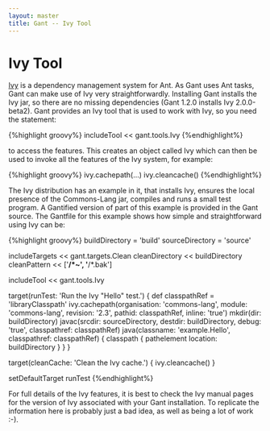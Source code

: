 ```yaml
---
layout: master
title: Gant -- Ivy Tool
---
```


# Ivy Tool

[Ivy](http://ant.apache.org/ivy/) is a dependency management system for Ant.  As Gant uses Ant tasks, Gant
can make use of Ivy very straightforwardly.  Installing Gant installs the Ivy jar, so there are no missing
dependencies (Gant 1.2.0 installs Ivy 2.0.0-beta2). Gant provides an Ivy tool that is used to work with Ivy,
so you need the statement:

{%highlight groovy%}
includeTool << gant.tools.Ivy
{%endhighlight%}

to access the features.  This creates an object called Ivy which can then be used to invoke all the features
of the Ivy system, for example:

{%highlight groovy%}
ivy.cachepath(...)
ivy.cleancache()
{%endhighlight%}

The Ivy distribution has an example in it, that installs Ivy, ensures the local presence of the Commons-Lang
jar, compiles and runs a small test program. A Gantified version of part of this example is provided in the
Gant source. The Gantfile for this example shows how simple and straightforward using Ivy can be:

{%highlight groovy%}
buildDirectory = 'build'
sourceDirectory = 'source'

includeTargets << gant.targets.Clean
cleanDirectory << buildDirectory
cleanPattern << ['**/*~', '**/*.bak']

includeTool << gant.tools.Ivy

target(runTest: 'Run the Ivy "Hello" test.') {
  def classpathRef = 'libraryClasspath'
  ivy.cachepath(organisation: 'commons-lang', module: 'commons-lang', revision: '2.3',  pathid: classpathRef, inline: 'true')
  mkdir(dir: buildDirectory)
  javac(srcdir: sourceDirectory, destdir: buildDirectory, debug: 'true', classpathref: classpathRef)
  java(classname: 'example.Hello', classpathref: classpathRef) {
    classpath { pathelement location: buildDirectory }
  }
}

target(cleanCache: 'Clean the Ivy cache.') { ivy.cleancache() }

setDefaultTarget runTest
{%endhighlight%}

For full details of the Ivy features, it is best to check the Ivy manual pages for the version of Ivy
associated with your Gant installation.  To replicate the information here is probably just a bad idea, as
well as being a lot of work :-).
